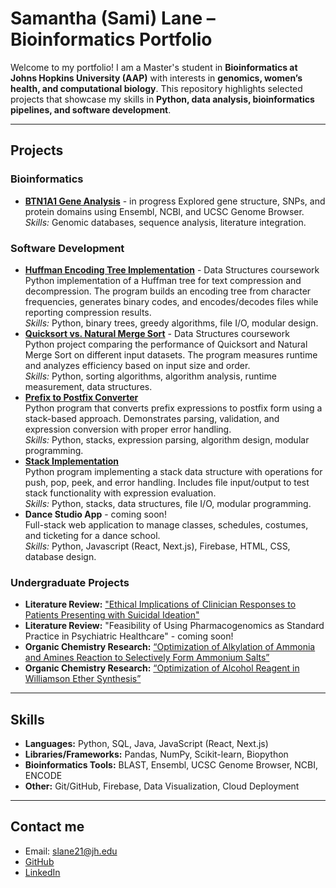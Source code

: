 # Samantha (Sami) Lane – Bioinformatics Portfolio

Welcome to my portfolio! I am a Master's student in **Bioinformatics at Johns Hopkins University (AAP)** with interests in **genomics, women’s health, and computational biology**. This repository highlights selected projects that showcase my skills in **Python, data analysis, bioinformatics pipelines, and software development**.  

---

## Projects

### Bioinformatics
- [**BTN1A1 Gene Analysis**](https://github.com/splane00/bioinfo_projects/blob/main/BTN1A1-analysis.md) - in progress
  Explored gene structure, SNPs, and protein domains using Ensembl, NCBI, and UCSC Genome Browser.  
  *Skills:* Genomic databases, sequence analysis, literature integration.  

### Software Development  
- [**Huffman Encoding Tree Implementation**](https://github.com/splane00/data-struc-3) - Data Structures coursework  
  Python implementation of a Huffman tree for text compression and decompression. The program builds an encoding tree from character frequencies, generates binary codes, and encodes/decodes files while reporting compression results.  
  *Skills:* Python, binary trees, greedy algorithms, file I/O, modular design.
- [**Quicksort vs. Natural Merge Sort**](https://github.com/splane00/data-struc-4) - Data Structures coursework  
  Python project comparing the performance of Quicksort and Natural Merge Sort on different input datasets. The program measures runtime and analyzes efficiency based on input size and order.  
  *Skills:* Python, sorting algorithms, algorithm analysis, runtime measurement, data structures.
- [**Prefix to Postfix Converter**](https://github.com/splane00/data-struc-1)  
  Python program that converts prefix expressions to postfix form using a stack-based approach. Demonstrates parsing, validation, and expression conversion with proper error handling.  
  *Skills:* Python, stacks, expression parsing, algorithm design, modular programming.  
- [**Stack Implementation**](https://github.com/splane00/data-struc-2)  
  Python program implementing a stack data structure with operations for push, pop, peek, and error handling. Includes file input/output to test stack functionality with expression evaluation.  
*Skills:* Python, stacks, data structures, file I/O, modular programming.  
- **Dance Studio App** - coming soon!  
  Full-stack web application to manage classes, schedules, costumes, and ticketing for a dance school.    
  *Skills:* Python, Javascript (React, Next.js), Firebase, HTML, CSS, database design.

### Undergraduate Projects
- **Literature Review:** ["Ethical Implications of Clinician Responses to Patients Presenting with Suicidal Ideation"](https://github.com/splane00/undergrad/blob/main/BHUM%20Lit%20Review.pdf)
- **Literature Review:** "Feasibility of Using Pharmacogenomics as Standard Practice in Psychiatric Healthcare" - coming soon!
- **Organic Chemistry Research:** [“Optimization of Alkylation of Ammonia and Amines Reaction to Selectively Form Ammonium Salts”](https://github.com/splane00/undergrad/blob/main/Optimization%20of%20Alkylation%20OCII.pdf)
- **Organic Chemistry Research:** [“Optimization of Alcohol Reagent in Williamson Ether Synthesis”](https://github.com/splane00/undergrad/blob/main/Williamson%20Ether%20Synthesis%20OCII.pdf)

---

## Skills
- **Languages:** Python, SQL, Java, JavaScript (React, Next.js)  
- **Libraries/Frameworks:** Pandas, NumPy, Scikit-learn, Biopython  
- **Bioinformatics Tools:** BLAST, Ensembl, UCSC Genome Browser, NCBI, ENCODE  
- **Other:** Git/GitHub, Firebase, Data Visualization, Cloud Deployment  

---

## Contact me
- Email: slane21@jh.edu  
- [GitHub](https://github.com/splane00)   
- [LinkedIn](https://www.linkedin.com/in/samantha-lane-917771155/)  
